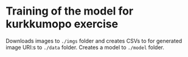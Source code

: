 # Training of the model for kurkkumopo exercise

Downloads images to `./imgs` folder and creates CSVs to for generated image URI:s to `./data` folder. Creates a model to `./model` folder.
